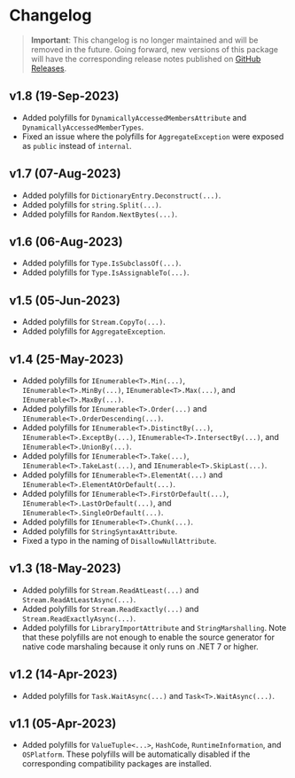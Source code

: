 # Changelog

> **Important**:
> This changelog is no longer maintained and will be removed in the future.
> Going forward, new versions of this package will have the corresponding release notes published on [GitHub Releases](https://githu.com/Tyrrrz/PolyShim/releases).

## v1.8 (19-Sep-2023)

- Added polyfills for `DynamicallyAccessedMembersAttribute` and `DynamicallyAccessedMemberTypes`.
- Fixed an issue where the polyfills for `AggregateException` were exposed as `public` instead of `internal`.

## v1.7 (07-Aug-2023)

- Added polyfills for `DictionaryEntry.Deconstruct(...)`.
- Added polyfills for `string.Split(...)`.
- Added polyfills for `Random.NextBytes(...)`.

## v1.6 (06-Aug-2023)

- Added polyfills for `Type.IsSubclassOf(...)`.
- Added polyfills for `Type.IsAssignableTo(...)`.

## v1.5 (05-Jun-2023)

- Added polyfills for `Stream.CopyTo(...)`.
- Added polyfills for `AggregateException`.

## v1.4 (25-May-2023)

- Added polyfills for `IEnumerable<T>.Min(...)`, `IEnumerable<T>.MinBy(...)`, `IEnumerable<T>.Max(...)`, and `IEnumerable<T>.MaxBy(...)`.
- Added polyfills for `IEnumerable<T>.Order(...)` and `IEnumerable<T>.OrderDescending(...)`.
- Added polyfills for `IEnumerable<T>.DistinctBy(...)`, `IEnumerable<T>.ExceptBy(...)`, `IEnumerable<T>.IntersectBy(...)`, and `IEnumerable<T>.UnionBy(...)`.
- Added polyfills for `IEnumerable<T>.Take(...)`, `IEnumerable<T>.TakeLast(...)`, and `IEnumerable<T>.SkipLast(...)`.
- Added polyfills for `IEnumerable<T>.ElementAt(...)` and `IEnumerable<T>.ElementAtOrDefault(...)`.
- Added polyfills for `IEnumerable<T>.FirstOrDefault(...)`, `IEnumerable<T>.LastOrDefault(...)`, and `IEnumerable<T>.SingleOrDefault(...)`.
- Added polyfills for `IEnumerable<T>.Chunk(...)`.
- Added polyfills for `StringSyntaxAttribute`.
- Fixed a typo in the naming of `DisallowNullAttribute`.

## v1.3 (18-May-2023)

- Added polyfills for `Stream.ReadAtLeast(...)` and `Stream.ReadAtLeastAsync(...)`.
- Added polyfills for `Stream.ReadExactly(...)` and `Stream.ReadExactlyAsync(...)`.
- Added polyfills for `LibraryImportAttribute` and `StringMarshalling`. Note that these polyfills are not enough to enable the source generator for native code marshaling because it only runs on .NET 7 or higher.

## v1.2 (14-Apr-2023)

- Added polyfills for `Task.WaitAsync(...)` and `Task<T>.WaitAsync(...)`.

## v1.1 (05-Apr-2023)

- Added polyfills for `ValueTuple<...>`, `HashCode`, `RuntimeInformation`, and `OSPlatform`. These polyfills will be automatically disabled if the corresponding compatibility packages are installed.
